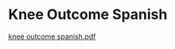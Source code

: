 # Knee Outcome Spanish

[knee outcome spanish.pdf](Knee%20Outcome%20Spanish%20c10663f9c2c44d8faf2bb2b5f403f8cb/knee_outcome_spanish.pdf)